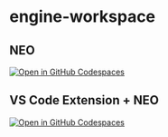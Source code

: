 # engine-workspace
## NEO
[![Open in GitHub Codespaces](https://github.com/codespaces/badge.svg)](https://codespaces.new/ivy-lmu/engine-workspace?devcontainer_path=.devcontainer%2Fneo%2Fdevcontainer.json)
## VS Code Extension + NEO
[![Open in GitHub Codespaces](https://github.com/codespaces/badge.svg)](https://codespaces.new/ivy-lmu/engine-workspace?devcontainer_path=.devcontainer%2Fweb-ide%2Fdevcontainer.json)

